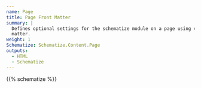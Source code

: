 ```yaml
---
name: Page
title: Page Front Matter
summary: |
  Defines optional settings for the schematize module on a page using values in the page's front
  matter.
weight: 1
Schematize: Schematize.Content.Page
outputs:
  - HTML
  - Schematize
---
```


{{% schematize %}}
